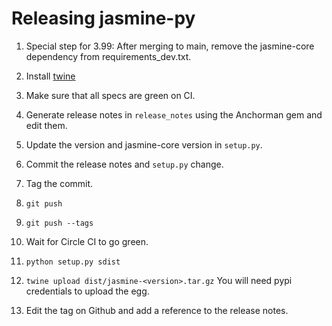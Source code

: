 # Releasing jasmine-py

1. Special step for 3.99: After merging to main, remove the jasmine-core
dependency from requirements_dev.txt.

1.  Install [twine](https://github.com/pypa/twine)
2. Make sure that all specs are green on CI.
3. Generate release notes in `release_notes` using the Anchorman gem and edit
them.
4. Update the version and jasmine-core version in `setup.py`.
5. Commit the release notes and `setup.py` change.
6. Tag the commit.
7. `git push`
8. `git push --tags`
9. Wait for Circle CI to go green.
10. `python setup.py sdist`
11. `twine upload dist/jasmine-<version>.tar.gz` You will need pypi credentials to upload the egg.
12. Edit the tag on Github and add a reference to the release notes.
